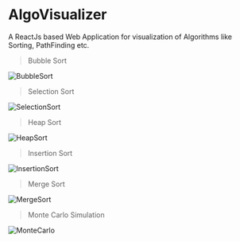 # AlgoVisualizer
A ReactJs based Web Application for visualization of Algorithms like Sorting, PathFinding etc.

> Bubble Sort

![BubbleSort](https://user-images.githubusercontent.com/48611968/77229802-e432ab80-6bb5-11ea-97c7-d3ef7716a5bf.gif)

> Selection Sort

![SelectionSort](https://user-images.githubusercontent.com/48611968/77229813-fc0a2f80-6bb5-11ea-87ce-5311407dcc8b.gif)

> Heap Sort

![HeapSort](https://user-images.githubusercontent.com/48611968/77229829-0debd280-6bb6-11ea-8d04-ab796fcd0b18.gif)

> Insertion Sort

![InsertionSort](https://user-images.githubusercontent.com/48611968/77233971-1ac9ef80-6bd1-11ea-92af-0f1a4805372f.gif)

> Merge Sort

![MergeSort](https://user-images.githubusercontent.com/48611968/77229835-1ba15800-6bb6-11ea-8e85-05292bb51db0.gif)

> Monte Carlo Simulation

![MonteCarlo](https://user-images.githubusercontent.com/48611968/77230585-47730c80-6bbb-11ea-94b8-1dc464ee7644.gif)
